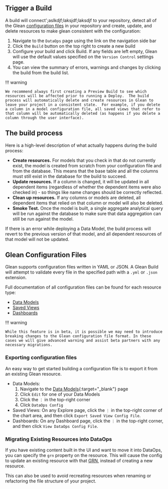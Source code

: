 ## Trigger a Build

A build will connect';aslkdjf;laksjdf;laksdjf to your repository, detect all of the Glean [configuration files](index.md) in your repository and create, update, and delete resources to make glean consistent with the configuration:

1. Navigate to the `DataOps` page using the link on the navigation side bar
2. Click the `Build` button on the top right to create a new build
3. Configure your build and click Build. If any fields are left empty, Glean will use the default values specified on the `Version Control` settings page.
4. You can view the summary of errors, warnings and changes by clicking the build from the build list.

!!! warning

    We recommend always first creating a Preview Build to see which resources will be affected prior to running a Deploy.  The build process will automatically delete and create resources in Glean to leave your project in a consistent state.  For example, if you delete a column in a model configuration file, all saved views that refer to that column will be automatically deleted (as happens if you delete a column through the user interface).

## The build process

Here is a high-level description of what actually happens during the build process:

- **Create resources.** For models that you check in that do not currently exist, the model is created from scratch from your configuration file and from the database. This means that the base table and all the columns must still exist in the database for the build to succeed.
- **Update resources.** If a column is changed, it will be updated in all dependent items (regardless of whether the dependent items were also checked in) - so things like name changes should be correctly reflected.
- **Clean up resources.** If any columns or models are deleted, all dependent items that relied on that column or model will also be deleted.
- **Smoke Test.** Once the model is built, a single aggregate analytical query will be run against the database to make sure that data aggregation can still be run against the model.

If there is an error while deploying a Data Model, the build process will revert to the previous version of that model, and all dependent resources of that model will not be updated.

## Glean Configuration Files

Glean supports configuration files written in YAML or JSON. A Glean Build will attempt to validate every file in the specified path with a `.yml` or `.json` extension.

Full documentation of all configuration files can be found for each resource type:

- [Data Models](./config-schema/Data-Model.md)
- [Saved Views](./config-schema/Saved-View.md)
- [Dashboards](./config-schema/Dashboard.md)

!!! warning

    While this feature is in beta, it is possible we may need to introduce breaking changes to the Glean configuration file format. In these cases we will give advanced warning and assist beta partners with any necessary migrations.

### Exporting configuration files

An easy way to get started building a configuration file is to export it from an existing Glean resource.

- Data Models:
    1. Navigate to the [Data Models](https://glean.io/app/p/data-models){:target="_blank"} page
    2. Click `Edit` for one of your Data Models
    3. Click the `⋮` in the top-right corner
    4. Click `DataOps Config`
- Saved Views: On any Explore page, click the `⋮` in the top-right corner of the chart area, and then click `Export Saved View Config File`.
- Dashboards: On any Dashboard page, click the `⋮` in the top-right corner, and then click `View DataOps Config File`.

### Migrating Existing Resources into DataOps

If you have existing content built in the UI and want to move it into DataOps,
you can specify the `grn` property on the resource. This will cause the config to
update an existing resource with that [GRN](./GRNs.md), instead of creating a
new resource.

This can also be used to avoid recreating resources when renaming or refactoring
the file structure of your project.
